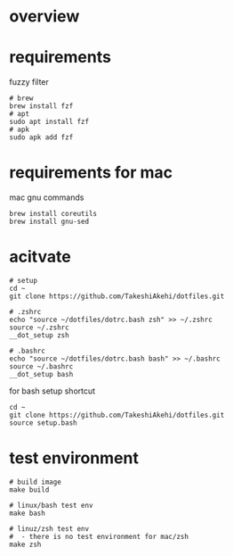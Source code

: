 # overview

# requirements
fuzzy filter
```
# brew
brew install fzf
# apt
sudo apt install fzf
# apk
sudo apk add fzf
```

# requirements for mac
mac gnu commands
```
brew install coreutils
brew install gnu-sed
```

# acitvate
```
# setup
cd ~
git clone https://github.com/TakeshiAkehi/dotfiles.git

# .zshrc
echo "source ~/dotfiles/dotrc.bash zsh" >> ~/.zshrc
source ~/.zshrc
__dot_setup zsh

# .bashrc
echo "source ~/dotfiles/dotrc.bash bash" >> ~/.bashrc
source ~/.bashrc
__dot_setup bash

```

for bash setup shortcut 
```
cd ~
git clone https://github.com/TakeshiAkehi/dotfiles.git
source setup.bash
```


# test environment

```
# build image
make build

# linux/bash test env
make bash

# linuz/zsh test env
#  - there is no test environment for mac/zsh
make zsh

```
